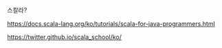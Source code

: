 스칼라?

https://docs.scala-lang.org/ko/tutorials/scala-for-java-programmers.html


https://twitter.github.io/scala_school/ko/
